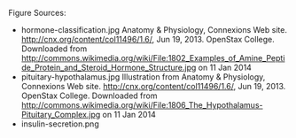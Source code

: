 Figure Sources:

* hormone-classification.jpg Anatomy & Physiology, Connexions Web site. http://cnx.org/content/col11496/1.6/, Jun 19, 2013. OpenStax College.  Downloaded from http://commons.wikimedia.org/wiki/File:1802_Examples_of_Amine_Peptide_Protein_and_Steroid_Hormone_Structure.jpg on 11 Jan 2014
* pituitary-hypothalamus.jpg Illustration from Anatomy & Physiology, Connexions Web site. http://cnx.org/content/col11496/1.6/, Jun 19, 2013.  OpenStax College.  Downloaded from http://commons.wikimedia.org/wiki/File:1806_The_Hypothalamus-Pituitary_Complex.jpg on 11 Jan 2014
* insulin-secretion.png